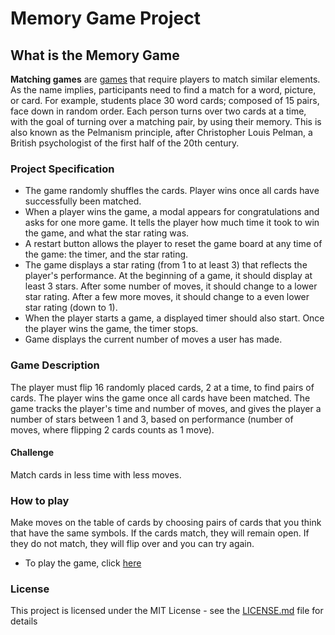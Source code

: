 
# Memory Game Project

## What is the Memory Game
**Matching games** are [games](https://en.wikipedia.org/wiki/Game "Game") that require players to match similar elements. As the name implies, participants need to find a match for a word, picture, or card. For example, students place 30 word cards; composed of 15 pairs, face down in random order. Each person turns over two cards at a time, with the goal of turning over a matching pair, by using their memory. This is also known as the Pelmanism principle, after Christopher Louis Pelman, a British psychologist of the first half of the 20th century.

### Project Specification

-   The game randomly shuffles the cards. Player wins once all cards have successfully been matched.
-   When a player wins the game, a modal appears for congratulations and asks for one more game. It tells the player how much time it took to win the game, and what the star rating was.
-   A restart button allows the player to reset the game board at any time of the game: the timer, and the star rating.
-   The game displays a star rating (from 1 to at least 3) that reflects the player's performance. At the beginning of a game, it should display at least 3 stars. After some number of moves, it should change to a lower star rating. After a few more moves, it should change to a even lower star rating (down to 1).
-   When the player starts a game, a displayed timer should also start. Once the player wins the game, the timer stops.
-   Game displays the current number of moves a user has made.

### Game Description
The player must flip 16 randomly placed cards, 2 at a time, to find pairs of cards. The player wins the game once all cards have been matched. The game tracks the player's time and number of moves, and gives the player a number of stars between 1 and 3, based on performance (number of moves, where flipping 2 cards counts as 1 move).

#### Challenge
Match cards in less time with less moves.

### How to play
Make moves on the table of cards by choosing pairs of cards that you think that have the same symbols. If the cards match, they will remain open. If they do not match, they will flip over and you can try again.

- To play the game, click [here](https://fend-project-memory-game.netlify.com/)


### License

This project is licensed under the MIT License - see the  [LICENSE.md]([https://github.com/yasir-albardawil/fend-project-memory-game/blob/master/LICENSE](https://github.com/yasir-albardawil/fend-project-memory-game/blob/master/LICENSE))  file for details

